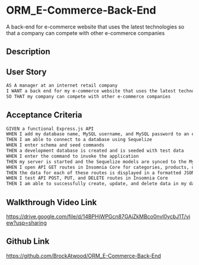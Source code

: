 # ORM_E-Commerce-Back-End

A back-end for e-commerce website that uses the latest technologies so that a company can compete with other e-commerce companies

## Description

## User Story

```md
AS A manager at an internet retail company
I WANT a back end for my e-commerce website that uses the latest technologies
SO THAT my company can compete with other e-commerce companies
```

## Acceptance Criteria

```md
GIVEN a functional Express.js API
WHEN I add my database name, MySQL username, and MySQL password to an environment variable file
THEN I am able to connect to a database using Sequelize
WHEN I enter schema and seed commands
THEN a development database is created and is seeded with test data
WHEN I enter the command to invoke the application
THEN my server is started and the Sequelize models are synced to the MySQL database
WHEN I open API GET routes in Insomnia Core for categories, products, or tags
THEN the data for each of these routes is displayed in a formatted JSON
WHEN I test API POST, PUT, and DELETE routes in Insomnia Core
THEN I am able to successfully create, update, and delete data in my database
```

## Walkthrough Video Link

https://drive.google.com/file/d/14BPHjWPGcn87GAjZkMBco0nvl0ycbJ1T/view?usp=sharing

## Github Link

https://github.com/BrockAtwood/ORM_E-Commerce-Back-End
